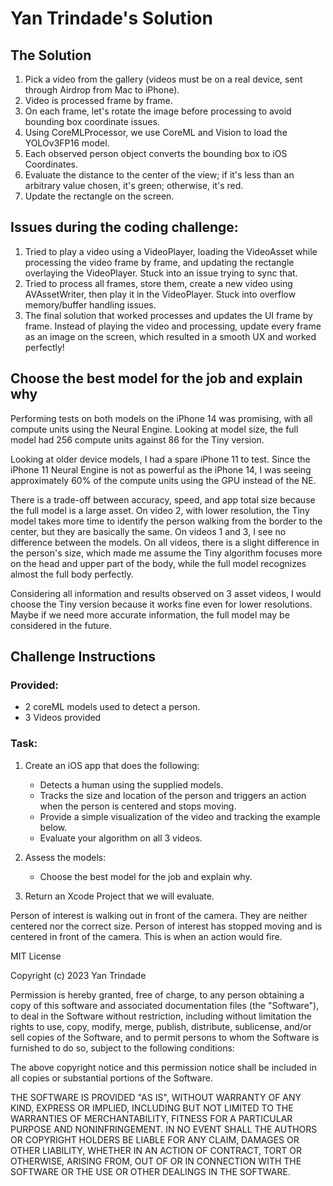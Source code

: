 # Yan Trindade's Solution

## The Solution

1. Pick a video from the gallery (videos must be on a real device, sent through Airdrop from Mac to iPhone).
2. Video is processed frame by frame.
3. On each frame, let's rotate the image before processing to avoid bounding box coordinate issues.
4. Using CoreMLProcessor, we use CoreML and Vision to load the YOLOv3FP16 model.
5. Each observed person object converts the bounding box to iOS Coordinates.
6. Evaluate the distance to the center of the view; if it's less than an arbitrary value chosen, it's green; otherwise, it's red.
7. Update the rectangle on the screen.

## Issues during the coding challenge:

1. Tried to play a video using a VideoPlayer, loading the VideoAsset while processing the video frame by frame, and updating the rectangle overlaying the VideoPlayer. Stuck into an issue trying to sync that.
2. Tried to process all frames, store them, create a new video using AVAssetWriter, then play it in the VideoPlayer. Stuck into overflow memory/buffer handling issues.
3. The final solution that worked processes and updates the UI frame by frame. Instead of playing the video and processing, update every frame as an image on the screen, which resulted in a smooth UX and worked perfectly!

## Choose the best model for the job and explain why

Performing tests on both models on the iPhone 14 was promising, with all compute units using the Neural Engine. Looking at model size, the full model had 256 compute units against 86 for the Tiny version.

Looking at older device models, I had a spare iPhone 11 to test. Since the iPhone 11 Neural Engine is not as powerful as the iPhone 14, I was seeing approximately 60% of the compute units using the GPU instead of the NE.

There is a trade-off between accuracy, speed, and app total size because the full model is a large asset. On video 2, with lower resolution, the Tiny model takes more time to identify the person walking from the border to the center, but they are basically the same. On videos 1 and 3, I see no difference between the models. On all videos, there is a slight difference in the person's size, which made me assume the Tiny algorithm focuses more on the head and upper part of the body, while the full model recognizes almost the full body perfectly.

Considering all information and results observed on 3 asset videos, I would choose the Tiny version because it works fine even for lower resolutions. Maybe if we need more accurate information, the full model may be considered in the future.

## Challenge Instructions

### Provided:

- 2 coreML models used to detect a person.
- 3 Videos provided

### Task:

1. Create an iOS app that does the following:
   - Detects a human using the supplied models.
   - Tracks the size and location of the person and triggers an action when the person is centered and stops moving.
   - Provide a simple visualization of the video and tracking the example below.
   - Evaluate your algorithm on all 3 videos.

2. Assess the models:
   - Choose the best model for the job and explain why.

3. Return an Xcode Project that we will evaluate.

Person of interest is walking out in front of the camera. They are neither centered nor the correct size.
Person of interest has stopped moving and is centered in front of the camera. This is when an action would fire.

MIT License

Copyright (c) 2023 Yan Trindade

Permission is hereby granted, free of charge, to any person obtaining a copy
of this software and associated documentation files (the "Software"), to deal
in the Software without restriction, including without limitation the rights
to use, copy, modify, merge, publish, distribute, sublicense, and/or sell
copies of the Software, and to permit persons to whom the Software is
furnished to do so, subject to the following conditions:

The above copyright notice and this permission notice shall be included in all
copies or substantial portions of the Software.

THE SOFTWARE IS PROVIDED "AS IS", WITHOUT WARRANTY OF ANY KIND, EXPRESS OR
IMPLIED, INCLUDING BUT NOT LIMITED TO THE WARRANTIES OF MERCHANTABILITY,
FITNESS FOR A PARTICULAR PURPOSE AND NONINFRINGEMENT. IN NO EVENT SHALL THE
AUTHORS OR COPYRIGHT HOLDERS BE LIABLE FOR ANY CLAIM, DAMAGES OR OTHER
LIABILITY, WHETHER IN AN ACTION OF CONTRACT, TORT OR OTHERWISE, ARISING FROM,
OUT OF OR IN CONNECTION WITH THE SOFTWARE OR THE USE OR OTHER DEALINGS IN THE
SOFTWARE.
